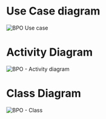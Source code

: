 # Use Case diagram

![BPO Use case](https://github.com/user-attachments/assets/6bf21611-9ed4-4775-9485-16f2769432a2)

# Activity Diagram

![BPO - Activity diagram](https://github.com/user-attachments/assets/e8dcbeb8-eb5b-49d0-9aa5-9ee35844fdeb)

# Class Diagram

![BPO - Class](https://github.com/user-attachments/assets/a96ce12e-98e4-4ff1-aac7-2b6ef2b6937b)
